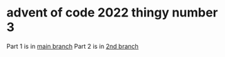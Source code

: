 # advent of code 2022 thingy number 3

Part 1 is in [main branch](https://github.com/sassou5018/rucksack_reorg/tree/master)
Part 2 is in [2nd branch](#)
